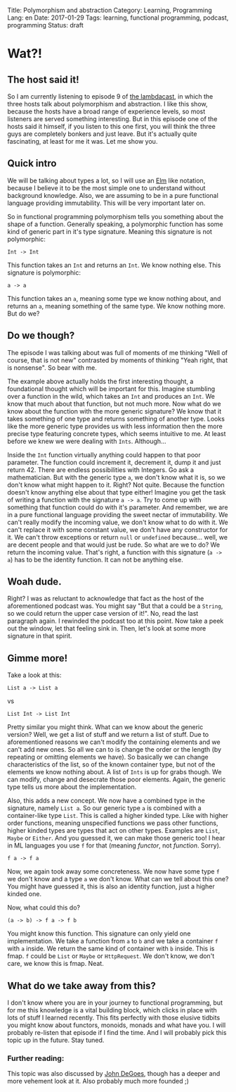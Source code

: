 Title: Polymorphism and abstraction
Category: Learning, Programming
Lang: en
Date: 2017-01-29
Tags: learning, functional programming, podcast, programming 
Status: draft

# Wat?!

## The host said it!
So I am currently listening to episode 9 of [the lambdacast](https://soundcloud.com/lambda-cast/9-polymorphism-and-abstraction), in which the three hosts talk about polymorphism and abstraction. I like this show, because the hosts have a broad range of experience levels, so most listeners are served something interesting. But in this episode one of the hosts said it himself, if you listen to this one first, you will think the three guys are completely bonkers and just leave. But it's actually quite fascinating, at least for me it was. Let me show you.

## Quick intro
We will be talking about types a lot, so I will use an [Elm](www.elm-lang.org) like notation, because I believe it to be the most simple one to understand without background knowledge.
Also, we are assuming to be in a pure functional language providing immutability. This will be very important later on. 

So in functional programming polymorphism tells you something about the shape of a function. Generally speaking, a polymorphic function has some kind of generic part in it's type signature. Meaning this signature is not polymorphic:

`Int -> Int`

This function takes an `Int` and returns an `Int`. We know nothing else.
This signature is polymorphic:

`a -> a`

This function takes an `a`, meaning some type we know nothing about, and returns an `a`, meaning something of the same type. We know nothing more. But do we?

## Do we though?
The episode I was talking about was full of moments of me thinking "Well of course, that is not new" contrasted by moments of thinking "Yeah right, that is nonsense". So bear with me.

The example above actually holds the first interesting thought, a foundational thought which will be important for this. Imagine stumbling over a function in the wild, which takes an `Int` and produces an `Int`. We know that much about that function, but not much more.  Now what do we know about the function with the more generic signature? We know that it takes something of one type and returns something of another type. Looks like the more generic type provides us with less information then the more precise type featuring concrete types, which seems intuitive to me. At least before we knew we were dealing with `Ints`. Although...

Inside the `Int` function virtually anything could happen to that poor parameter. The function could increment it, decrement it, dump it and just return 42. There are endless possibilities with Integers. Go ask a mathematician. But with the generic type `a`, we don't know what it is, so we don't know what might happen to it. Right? Not quite. Because the function doesn't know anything else about that type either! Imagine you get the task of writing a function with the signature `a -> a`. Try to come up with something that function could do with it's parameter. And remember, we are in a pure functional language providing the sweet nectar of immutability. We can't really modify the incoming value, we don't know what to do with it. We can't replace it with some constant value, we don't have any constructor for it. We can't throw exceptions or return `null` or `undefined` because... well, we are decent people and that would just be rude. So what are we to do? We return the incoming value. That's right, a function with this signature (`a -> a`) has to be the identity function. It can not be anything else.

## Woah dude.
Right? I was as reluctant to acknowledge that fact as the host of the aforementioned podcast was. You might say "But that a could be a `String`, so we could return the upper case version of it!". No, read the last paragraph again. I rewinded the podcast too at this point. Now take a peek out the window, let that feeling sink in. Then, let's look at some more signature in that spirit.

## Gimme more!
Take a look at this:

`List a -> List a`

vs

`List Int -> List Int`

Pretty similar you might think. What can we know about the generic version? Well, we get a list of stuff and we return a list of stuff. Due to aforementioned reasons we can't modify the containing elements and we can't add new ones. So all we can to is change the order or the length (by repeating or omitting elements we have). So basically we can change characteristics of the list, so of the known container type, but not of the elements we know nothing about. A list of `Ints` is up for grabs though. We can modify, change and desecrate those poor elements. Again, the generic type tells us more about the implementation.

Also, this adds a new concept. We now have a combined type in the signature, namely `List a`. So our generic type `a` is combined with a container-like type `List`. This is called a higher kinded type. Like with higher order functions, meaning unspecified functions we pass other functions, higher kinded types are types that act on other types. Examples are `List`, `Maybe` or `Either`. And you guessed it, we can make those generic too! I hear in ML languages you use `f` for that (meaning _functor_, not _function_. Sorry).

`f a -> f a`

Now, we again took away some concreteness. We now have some type `f` we don't know and a type `a` we don't know. What can we tell about this one? You might have guessed it, this is also an identity function, just a higher kinded one. 

Now, what could this do?

`(a -> b) -> f a -> f b`

You might know this function. This signature can only yield one implementation. We take a function from `a` to `b` and we take a container `f` with `a` inside. We return the same kind of container with `b` inside. This is fmap. `f` could be `List` or `Maybe` or `HttpRequest`. We don't know, we don't care, we know this is fmap. Neat.

## What do we take away from this?

I don't know where you are in your journey to functional programming, but for me this knowledge is a vital building block, which clicks in place with lots of stuff I learned recently. This fits perfectly with those elusive tidbits you might know about functors, monoids, monads and what have you. I will probably re-listen that episode if I find the time. And I will probably pick this topic up in the future. Stay tuned.

### Further reading:
This topic was also discussed by [John DeGoes](http://degoes.net/articles/insufficiently-polymorphic), though has a deeper and more vehement look at it. Also probably much more founded ;)